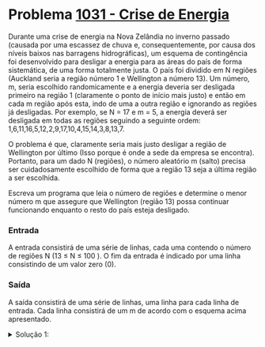 # Problema [1031 - Crise de Energia]()

Durante uma crise de energia na Nova Zelândia no inverno passado (causada por uma escassez de chuva e, consequentemente, por causa dos níveis baixos nas barragens hidrográficas), um esquema de contingência foi desenvolvido para desligar a energia para as áreas do país de forma sistemática, de uma forma totalmente justa. O país foi dividido em N regiões (Auckland seria a região número 1 e Wellington a número 13). Um número, m, seria escolhido randomicamente e a energia deveria ser desligada primeiro na região 1 (claramente o ponto de início mais justo) e então em cada m região após esta, indo de uma a outra região e ignorando as regiões já desligadas. Por exemplo, se N = 17 e m = 5, a energia deverá ser desligada em todas as regiões seguindo a seguinte ordem: 1,6,11,16,5,12,2,9,17,10,4,15,14,3,8,13,7.

O problema é que, claramente seria mais justo desligar a região de Wellington por último (Isso porque é onde a sede da empresa se encontra). Portanto, para um dado N (regiões), o número aleatório m (salto) precisa ser cuidadosamente escolhido de forma que a região 13 seja a última região a ser escolhida.

Escreva um programa que leia o número de regiões e determine o menor número m que assegure que Wellington (região 13) possa continuar funcionando enquanto o resto do país esteja desligado.

### Entrada
A entrada consistirá de uma série de linhas, cada uma contendo o número de regiões N (13 ≤ N ≤ 100 ). O fim da entrada é indicado por uma linha consistindo de um valor zero (0).

### Saída
A saída consistirá de uma série de linhas, uma linha para cada linha de entrada. Cada linha consistirá de um m de acordo com o esquema acima apresentado.

<details>
  <summary>Solução 1:</summary>

A ideia dessa solução é baseada em um brute force, onde ele vai tentar N tipos de passos diferentes e verificar quem fica no final, se for 13, então ele sai do loop e printa esse N.

Para a implementação do algoritmo que verifica quem ficou no final, se usou um algoritmo recursivo, onde o que ele faz é o seguinte:

- Recebe o input a quantide de areas e um N
- Ele seleciona o N elemento como desligado (Logo não vai ser o ultimo)
- Chama a própria função com o (areas-1) e N, então o valor de retorno X dessa chamada 
- O valor de retorno significa que o ultimo daqueles que sobraram vai ser Xº esimo depois de N que vai ser o ultimo.

Abaixo um desenho para representar mais ou menos a recursão falada:

![image](mostrar.png)


- [Luiz H. Lago](https://github.com/crazynds)

</details>